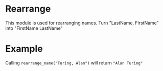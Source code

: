 Rearrange
=========

This module is used for rearranging names.
Turn "LastName, FirstName" into "FirstName LastName"

# Example

Calling `rearrange_name("Turing, Alan")` will return `"Alan Turing"`